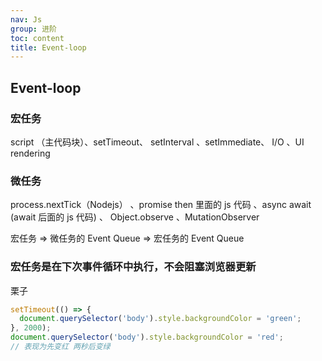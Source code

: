 ```yaml
---
nav: Js
group: 进阶
toc: content
title: Event-loop
---
```


## Event-loop

### 宏任务

script （主代码块）、setTimeout、 setInterval 、setImmediate、 I/O 、UI rendering

### 微任务

process.nextTick（Nodejs） 、promise then 里面的 js 代码 、async await (await 后面的 js 代码) 、 Object.observe 、MutationObserver

宏任务 => 微任务的 Event Queue => 宏任务的 Event Queue

### 宏任务是在下次事件循环中执行，不会阻塞浏览器更新<br/>

栗子

```js
setTimeout(() => {
  document.querySelector('body').style.backgroundColor = 'green';
}, 2000);
document.querySelector('body').style.backgroundColor = 'red';
// 表现为先变红 两秒后变绿
```
